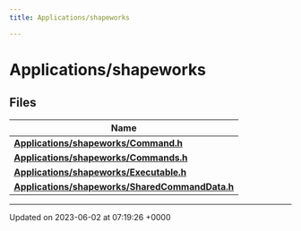 ```yaml
---
title: Applications/shapeworks

---
```


# Applications/shapeworks



## Files

| Name           |
| -------------- |
| **[Applications/shapeworks/Command.h](../Files/Command_8h.md#file-command.h)**  |
| **[Applications/shapeworks/Commands.h](../Files/Commands_8h.md#file-commands.h)**  |
| **[Applications/shapeworks/Executable.h](../Files/Executable_8h.md#file-executable.h)**  |
| **[Applications/shapeworks/SharedCommandData.h](../Files/SharedCommandData_8h.md#file-sharedcommanddata.h)**  |






-------------------------------

Updated on 2023-06-02 at 07:19:26 +0000
